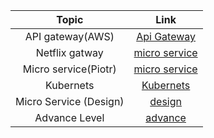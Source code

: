 Topic | Link
| :---:   | :-: 
|API gateway(AWS)|[Api Gateway](https://www.youtube.com/playlist?list=PL5KTLzN85O4ISx9guOjbynlhCxB87xmUq)
|Netflix gatway|[micro service](https://www.youtube.com/playlist?list=PLq3uEqRnr_2EDsuxPboP9_WtVRR_TaMrF)
|Micro service(Piotr)|[micro service](https://www.youtube.com/playlist?list=PLxB5QUp1sMFhRRw1wBtmGr5w8_hYbdVpb)
|Kubernets |[Kubernets](https://www.youtube.com/playlist?list=PLxB5QUp1sMFgDDvTD5pan0cPOeCqTON7l)
|Micro Service (Design)|[design](https://www.youtube.com/playlist?list=PLkQkbY7JNJuDqCFncFdTzGm6cRYCF-kZO)
|Advance Level|[advance](https://www.youtube.com/playlist?list=PLqq-6Pq4lTTaoaVoQVfRJPqvNTCjcTvJB)
